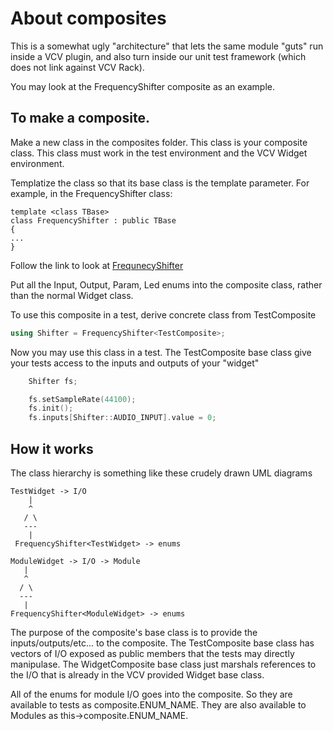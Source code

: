 # About composites
This is a somewhat ugly "architecture" that lets the same module "guts" run inside a VCV plugin, and also turn inside our unit test framework (which does not link against VCV Rack).

You may look at the FrequencyShifter composite as an example.

## To make a composite.
Make a new class in the composites folder. This class is your composite class. This class must work in the test environment and the VCV Widget environment.

Templatize the class so that its base class is the template parameter. For example, in the FrequencyShifter class:
```
template <class TBase>
class FrequencyShifter : public TBase
{
...
}
```
Follow the link to look at [FrequnecyShifter](./FrequencyShifter.h)

Put all the Input, Output, Param, Led enums into the composite class, rather than the normal Widget class.

To use this composite in a test, derive concrete class from TestComposite
```c++
using Shifter = FrequencyShifter<TestComposite>;
```
Now you may use this class in a test. The TestComposite base class give your tests access to the inputs and outputs of your "widget"
```c++
    Shifter fs;

    fs.setSampleRate(44100);
    fs.init();
    fs.inputs[Shifter::AUDIO_INPUT].value = 0;
```

## How it works

The class hierarchy is something like these crudely drawn UML diagrams
```
TestWidget -> I/O
    |
    ^
   / \
   ---
    |
 FrequencyShifter<TestWidget> -> enums
 ```
 ```
 ModuleWidget -> I/O -> Module
    |
    ^
   / \
   ---
    |
 FrequencyShifter<ModuleWidget> -> enums
```
The purpose of the composite's base class is to provide the inputs/outputs/etc... to the composite. The TestComposite base class has vectors of I/O exposed as public members that the tests may directly manipulase. The WidgetComposite base class just marshals references to the I/O that is already in the VCV provided Widget base class.

All of the enums for module I/O goes into the composite. So they are available to tests as composite.ENUM_NAME. They are also available to Modules as this->composite.ENUM_NAME.


